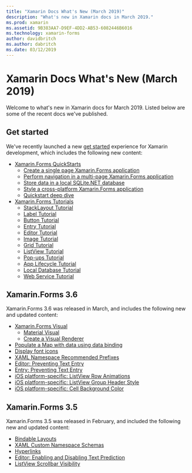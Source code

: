 ```yaml
---
title: "Xamarin Docs What's New (March 2019)"
description: "What's new in Xamarin docs in March 2019."
ms.prod: xamarin
ms.assetid: 9B383AA7-D9EF-4DD2-AB53-6082446B6016
ms.technology: xamarin-forms
author: davidbritch
ms.author: dabritch
ms.date: 03/12/2019
---
```


# Xamarin Docs What's New (March 2019)

Welcome to what's new in Xamarin docs for March 2019. Listed below are some of the recent docs we've published.

## Get started

We've recently launched a new [get started](~/get-started/index.yml) experience for Xamarin development, which includes the following new content:

- [Xamarin.Forms QuickStarts](~/get-started/quickstarts/index.yml)
  - [Create a single page Xamarin.Forms application](~/get-started/quickstarts/single-page.md)
  - [Perform navigation in a multi-page Xamarin.Forms application](~/get-started/quickstarts/multi-page.md)
  - [Store data in a local SQLite.NET database](~/get-started/quickstarts/database.md)
  - [Style a cross-platform Xamarin.Forms application](~/get-started/quickstarts/styling.md)
  - [Quickstart deep dive](~/get-started/quickstarts/deepdive.md)
- [Xamarin.Forms Tutorials](~/get-started/tutorials/index.yml)
  - [StackLayout Tutorial](~/get-started/tutorials/stacklayout/index.yml)
  - [Label Tutorial](~/get-started/tutorials/label/index.yml)
  - [Button Tutorial](~/get-started/tutorials/button/index.yml)
  - [Entry Tutorial](~/get-started/tutorials/entry/index.yml)
  - [Editor Tutorial](~/get-started/tutorials/editor/index.yml)
  - [Image Tutorial](~/get-started/tutorials/image/index.yml)
  - [Grid Tutorial](~/get-started/tutorials/grid/index.yml)
  - [ListView Tutorial](~/get-started/tutorials/listview/index.yml)
  - [Pop-ups Tutorial](~/get-started/tutorials/pop-ups/index.yml)
  - [App Lifecycle Tutorial](~/get-started/tutorials/app-lifecycle/index.yml)
  - [Local Database Tutorial](~/get-started/tutorials/local-database/index.yml)
  - [Web Service Tutorial](~/get-started/tutorials/web-service/index.yml)

## Xamarin.Forms 3.6

Xamarin.Forms 3.6 was released in March, and includes the following new and updated content:

- [Xamarin.Forms Visual](~/xamarin-forms/user-interface/visual/index.md)
  - [Material Visual](~/xamarin-forms/user-interface/visual/material-visual.md)
  - [Create a Visual Renderer](~/xamarin-forms/user-interface/visual/create.md)
- [Populate a Map with data using data binding](~/xamarin-forms/user-interface/map.md#populate-a-map-with-data-using-data-binding)
- [Display font icons](~/xamarin-forms/user-interface/text/fonts.md#display-font-icons)
- [XAML Namespace Recommended Prefixes](~/xamarin-forms/xaml/custom-prefix.md)
- [Editor: Preventing Text Entry](~/xamarin-forms/user-interface/text/editor.md#preventing-text-entry)
- [Entry: Preventing Text Entry](~/xamarin-forms/user-interface/text/entry.md#preventing-text-entry)
- [iOS platform-specific: ListView Row Animations](~/xamarin-forms/platform/ios/listview-row-animations.md)
- [iOS platform-specific: ListView Group Header Style](~/xamarin-forms/platform/ios/listview-group-header-style.md)
- [iOS platform-specific: Cell Background Color](~/xamarin-forms/platform/ios/cell-background-color.md)

## Xamarin.Forms 3.5

Xamarin.Forms 3.5 was released in February, and included the following new and updated content:

- [Bindable Layouts](~/xamarin-forms/user-interface/layouts/bindable-layouts.md)
- [XAML Custom Namespace Schemas](~/xamarin-forms/xaml/custom-namespace-schemas.md)
- [Hyperlinks](~/xamarin-forms/user-interface/text/label.md#hyperlinks)
- [Editor: Enabling and Disabling Text Prediction](~/xamarin-forms/user-interface/text/editor.md#enabling-and-disabling-text-prediction)
- [ListView Scrollbar Visibility](~/xamarin-forms/user-interface/listview/customizing-list-appearance.md#scrollbar-visibility)
